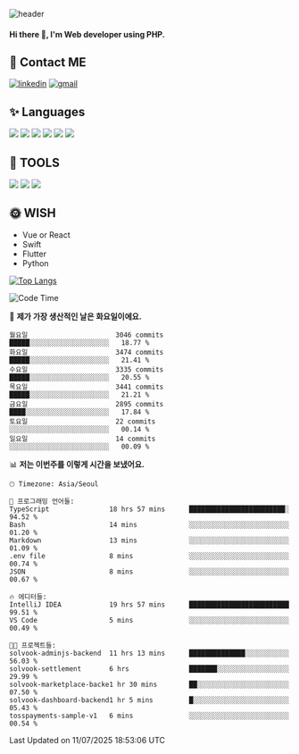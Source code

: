 ![header](https://capsule-render.vercel.app/api?type=waving&color=auto&height=300&section=header&text=Elin&fontSize=90&animation=twinkling)

#### Hi there 👋, I'm <b>Web developer</b> using PHP. ####

<!--
- 🔭 I’m currently working on Uniwill
- 🌱 I’m currently learning Vue or React or Python.
-->

<!---#### I am PHP developer --->

## 💌 Contact ME ###
[<img src='https://img.shields.io/badge/-EunjiKo-%230A66C2?style=flat-square&logo=LinkedIn&logoColor=white' alt='linkedin'>](https://www.linkedin.com/in/https://www.linkedin.com/in/eunji-ko-00a907164//)  [<img src='https://img.shields.io/badge/-einee214%40gmail.com-%23EA4335?style=flat-square&logo=Gmail&logoColor=white' alt='gmail'>](einee214@gmail.com)  


## ✨ Languages
<img src='https://img.shields.io/badge/-PHP-%23777BB4?style=for-the-badge&logo=PHP&logoColor=white'> <img src='https://img.shields.io/badge/-Laravel-%23FF2D20?style=for-the-badge&logo=Laravel&logoColor=white'> <img src='https://img.shields.io/badge/Jquery-%230769AD?style=for-the-badge&logo=Jquery&logoColor=white'> <img src='https://img.shields.io/badge/CSS3-%231572B6?style=for-the-badge&logo=CSS3&logoColor=white'> <img src='https://img.shields.io/badge/Bootstrap-%237952B3?style=for-the-badge&logo=Bootstrap&logoColor=white' > <img src='https://img.shields.io/badge/MySQL-%234479A1?style=for-the-badge&logo=MySQL&logoColor=white' >

## 🌷 TOOLS
<img src='https://img.shields.io/badge/PHPSTORM-%23000000?style=for-the-badge&logo=PhpStorm&logoColor=white' > <img src='https://img.shields.io/badge/GitLab-%23FCA121?style=for-the-badge&logo=GitLab&logoColor=white' > <img src='https://img.shields.io/badge/GitHub-%23181717?style=for-the-badge&logo=GitHub&logoColor=white'>


## 🌞 WISH
- Vue or React
- Swift
- Flutter
- Python


[![Top Langs](https://github-readme-stats.vercel.app/api/top-langs/?username=ein214&layout=compact)](https://github.com/anuraghazra/github-readme-stats)

<!--START_SECTION:waka-->
![Code Time](http://img.shields.io/badge/Code%20Time-4%2C289%20hrs%2032%20mins-blue)

📅 **제가 가장 생산적인 날은 화요일이에요.** 

```text
월요일                      3046 commits        █████░░░░░░░░░░░░░░░░░░░░   18.77 % 
화요일                      3474 commits        █████░░░░░░░░░░░░░░░░░░░░   21.41 % 
수요일                      3335 commits        █████░░░░░░░░░░░░░░░░░░░░   20.55 % 
목요일                      3441 commits        █████░░░░░░░░░░░░░░░░░░░░   21.21 % 
금요일                      2895 commits        ████░░░░░░░░░░░░░░░░░░░░░   17.84 % 
토요일                      22 commits          ░░░░░░░░░░░░░░░░░░░░░░░░░   00.14 % 
일요일                      14 commits          ░░░░░░░░░░░░░░░░░░░░░░░░░   00.09 % 
```


📊 **저는 이번주를 이렇게 시간을 보냈어요.** 

```text
🕑︎ Timezone: Asia/Seoul

💬 프로그래밍 언어들: 
TypeScript               18 hrs 57 mins      ████████████████████████░   94.52 % 
Bash                     14 mins             ░░░░░░░░░░░░░░░░░░░░░░░░░   01.20 % 
Markdown                 13 mins             ░░░░░░░░░░░░░░░░░░░░░░░░░   01.09 % 
.env file                8 mins              ░░░░░░░░░░░░░░░░░░░░░░░░░   00.74 % 
JSON                     8 mins              ░░░░░░░░░░░░░░░░░░░░░░░░░   00.67 % 

🔥 에디터들: 
IntelliJ IDEA            19 hrs 57 mins      █████████████████████████   99.51 % 
VS Code                  5 mins              ░░░░░░░░░░░░░░░░░░░░░░░░░   00.49 % 

🐱‍💻 프로젝트들: 
solvook-adminjs-backend  11 hrs 13 mins      ██████████████░░░░░░░░░░░   56.03 % 
solvook-settlement       6 hrs               ███████░░░░░░░░░░░░░░░░░░   29.99 % 
solvook-marketplace-backe1 hr 30 mins        ██░░░░░░░░░░░░░░░░░░░░░░░   07.50 % 
solvook-dashboard-backend1 hr 5 mins         █░░░░░░░░░░░░░░░░░░░░░░░░   05.43 % 
tosspayments-sample-v1   6 mins              ░░░░░░░░░░░░░░░░░░░░░░░░░   00.54 % 
```


 Last Updated on 11/07/2025 18:53:06 UTC
<!--END_SECTION:waka-->

<!---![GitHub stats](https://github-readme-stats.vercel.app/api?username=ein214&show_icons=true&theme=dracula)  --->



